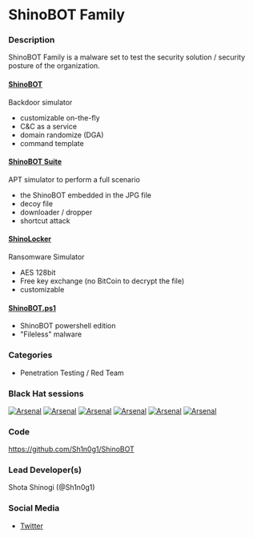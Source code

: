 # ShinoBOT Family

### Description
ShinoBOT Family is a malware set to test the security solution / security posture of the organization. 

#### [ShinoBOT](https://shinobot.com)
Backdoor simulator
* customizable on-the-fly
* C&C as a service
* domain randomize (DGA)
* command template

#### [ShinoBOT Suite](http://shinosec.com/shinobotsuite/)
APT simulator to perform a full scenario
* the ShinoBOT embedded in the JPG file
* decoy file
* downloader / dropper
* shortcut attack

#### [ShinoLocker](http://shinolocker.com/)
Ransomware Simulator
* AES 128bit
* Free key exchange (no BitCoin to decrypt the file)
* customizable

#### [ShinoBOT.ps1](http://shinobotps1.com/)
* ShinoBOT powershell edition
* "Fileless" malware

### Categories
* Penetration Testing / Red Team

### Black Hat sessions

 [![Arsenal](https://rawgit.com/toolswatch/badges/master/arsenal/usa/2013.svg)](https://www.toolswatch.org/2013/06/announcement-blackhat-arsenal-usa-2013-selected-tools/) 
 [![Arsenal](https://rawgit.com/toolswatch/badges/master/arsenal/usa/2014.svg)](https://www.toolswatch.org/2014/06/black-hat-usa-2014-arsenal-tools-speaker-list/) 
 [![Arsenal](https://rawgit.com/toolswatch/badges/master/arsenal/asia/2015.svg)](https://www.toolswatch.org/2015/03/black-hat-asia-2015-arsenal-speaker-list/) 
 [![Arsenal](https://rawgit.com/toolswatch/badges/master/arsenal/usa/2015.svg)](https://www.toolswatch.org/2015/06/black-hat-arsenal-usa-2015-speakers-lineup/) 
 [![Arsenal](https://rawgit.com/toolswatch/badges/master/arsenal/usa/2016.svg)](https://www.toolswatch.org/2016/06/the-black-hat-arsenal-usa-2016-remarkable-line-up/) 
 [![Arsenal](https://rawgit.com/toolswatch/badges/master/arsenal/asia/2016.svg)](https://www.toolswatch.org/2016/03/black-hat-arsenal-asia-2016-speakers-line-up/) 

### Code 
https://github.com/Sh1n0g1/ShinoBOT

### Lead Developer(s)
 Shota Shinogi (@Sh1n0g1)

### Social Media 
* [Twitter](https://twitter.com/Sh1n0g1)

            
    
